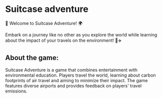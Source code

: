 # Suitcase adventure

🎒 Welcome to Suitcase Adventure! 🌍

Embark on a journey like no other as you explore the world while learning about the impact of your travels on the environment! 🌱✈️

## About the game:

Suitcase Adventure is a game that combines entertainment with environmental education. Players travel the world, learning about carbon footprints of air travel and aiming to minimize their impact. The game features diverse airports and provides feedback on players' travel emissions.
